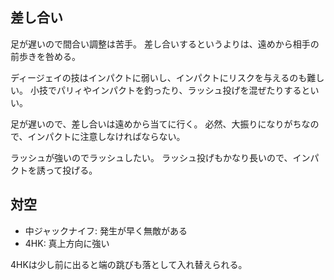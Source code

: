 ## 差し合い

足が遅いので間合い調整は苦手。
差し合いするというよりは、遠めから相手の前歩きを咎める。

ディージェイの技はインパクトに弱いし、インパクトにリスクを与えるのも難しい。
小技でパリィやインパクトを釣ったり、ラッシュ投げを混ぜたりするといい。

足が遅いので、差し合いは遠めから当てに行く。
必然、大振りになりがちなので、インパクトに注意しなければならない。

ラッシュが強いのでラッシュしたい。
ラッシュ投げもかなり長いので、インパクトを誘って投げる。

## 対空

- 中ジャックナイフ: 発生が早く無敵がある
- 4HK: 真上方向に強い

4HKは少し前に出ると端の跳びも落として入れ替えられる。
